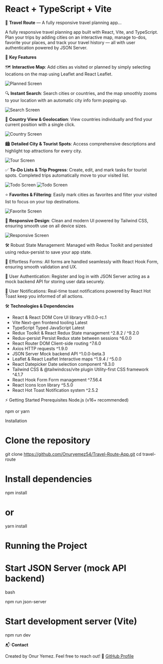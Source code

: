 # React + TypeScript + Vite

🚀 **Travel Route** — A fully responsive travel planning app...

A fully responsive travel planning app built with React, Vite, and TypeScript. Plan your trips by adding cities on an interactive map, manage to-dos, favorite your places, and track your travel history — all with user authentication powered by JSON Server.

🎯 **Key Features**

🗺️ **Interactive Map**:
Add cities as visited or planned by simply selecting locations on the map using Leaflet and React Leaflet.

![Planned Screen](./public/planned.png)

🔍 **Instant Search**:
Search cities or countries, and the map smoothly zooms to your location with an automatic city info form popping up.

![Search Screen](./public/search.png)

📍 **Country View & Geolocation**:
View countries individually and find your current position with a single click.

![Country Screen](./public/country.png)

🏙️ **Detailed City & Tourist Spots**:
Access comprehensive descriptions and highlight top attractions for every city.

![Tour Screen](./public/tour1.png)

✅ **To-Do Lists & Trip Progress**:
Create, edit, and mark tasks for tourist spots. Completed trips automatically move to your visited list.

![Todo Screen](./public/todo.png)
![Todo Screen](./public/todoPlan.png)

⭐ **Favorites & Filtering**:
Easily mark cities as favorites and filter your visited list to focus on your top destinations.

![Favorite Screen](./public/favList.png)

📱 **Responsive Design**:
Clean and modern UI powered by Tailwind CSS, ensuring smooth use on all device sizes.

![Responsive Screen](./public/responsive.png)

🛠️ Robust State Management:
Managed with Redux Toolkit and persisted using redux-persist to save your app state.

📝 Effortless Forms:
All forms are handled seamlessly with React Hook Form, ensuring smooth validation and UX.

👤 User Authentication:
Register and log in with JSON Server acting as a mock backend API for storing user data securely.

🔔 User Notifications:
Real-time toast notifications powered by React Hot Toast keep you informed of all actions.

🛠️ **Technologies & Dependencies**

- React & React DOM Core UI library v19.0.0-rc.1
- Vite Next-gen frontend tooling Latest
- TypeScript Typed JavaScript Latest
- Redux Toolkit & React Redux State management ^2.8.2 / ^9.2.0
- Redux-persist Persist Redux state between sessions ^6.0.0
- React Router DOM Client-side routing ^7.6.0
- Axios HTTP requests ^1.9.0
- JSON Server Mock backend API ^1.0.0-beta.3
- Leaflet & React Leaflet Interactive maps ^1.9.4 / ^5.0.0
- React Datepicker Date selection component ^8.3.0
- Tailwind CSS & @tailwindcss/vite plugin Utility-first CSS framework ^4.1.7
- React Hook Form Form management ^7.56.4
- React Icons Icon library ^5.5.0
- React Hot Toast Notification system ^2.5.2

⚡ Getting Started
Prerequisites
Node.js (v16+ recommended)

npm or yarn

Installation

# Clone the repository

git clone https://github.com/Onuryemez54/Travel-Route-App.git
cd travel-route

# Install dependencies

npm install

# or

yarn install

# Running the Project

# Start JSON Server (mock API backend)

bash

npm run json-server

# Start development server (Vite)

npm run dev

📬 **Contact**

Created by Onur Yemez.
Feel free to reach out!
🔗 [GitHub Profile](https://github.com/Onuryemez54)
